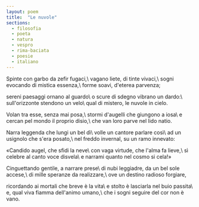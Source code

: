 ```yaml
---
layout: poem
title:  "Le nuvole"
sections:
  - filosofia
  - poeta
  - natura
  - vespro
  - rima-baciata
  - poesie
  - italiano
---
```


Spinte con garbo da zefir fugaci,\\
vagano liete, di tinte vivaci,\\
sogni evocando di mistica essenza,\\
forme soavi, d'eterea parvenza;

sereni paesaggi ornano al guardo\\
o scure di sdegno vibrano un dardo:\\
sull'orizzonte stendono un velo\\
qual di mistero, le nuvole in cielo.

Volan tra esse, senza mai posa,\\
stormi d'augelli che giungono a iosa\\
e cercan pel mondo il proprio disio,\\
che van loro parve nel lido natio.

Narra leggenda che lungi un bel dì\\
volle un cantore parlare così\\
ad un usignolo che s'era posato,\\
nel freddo invernal, su un ramo innevato:

«Candido augel, che sfidi la neve\\
con vaga virtude, che l'alma fa lieve,\\
sì celebre al canto voce disvela\\
e narrami quanto nel cosmo si cela!»

Cinguettando gentile, a narrare prese\\
di nubi leggiadre, da un bel sole accese,\\
di mille speranze da realizzare,\\
ove un destino radioso forgiare,

ricordando ai mortali che breve è la vita\\
e stolto è lasciarla nel buio passita\\
e, qual viva fiamma dell'animo umano,\\
che i sogni seguire del cor non è vano.
